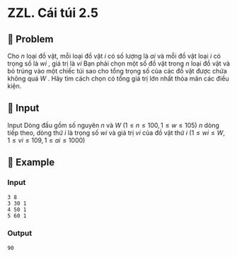 # ZZL. Cái túi 2.5

## 📖 Problem

Cho
$n$
loại đồ vật, mỗi loại đồ vật
$i$
có số lượng là
$ai$
và mỗi đồ vật loại
$i$
có trọng số là
$wi$
, giá trị là
$vi$
Bạn phải chọn một số đồ vật trong
$n$
loại đồ vật và bỏ trúng vào một chiếc túi sao cho tổng trọng số của các đồ vật được chứa không quá
$W$
.
Hãy tìm cách chọn có tổng giá trị lớn nhất thỏa mãn các điều kiện.


## 🧩 Input

Input
Dòng đầu gồm số nguyên
$n$
và
$W$
$(1 ≤n≤ 100, 1 ≤w≤ 105)$
$n$
dòng tiếp theo, dòng thứ
$i$
là trọng số
$wi$
và giá trị
$vi$
của đồ vật thứ
$i$
$(1 ≤wi≤W, 1 ≤vi≤ 109, 1 ≤ai≤ 1000)$


## 🧠 Example

### Input

```text
3 8
3 30 1
4 50 1
5 60 1
```

### Output

```text
90
```


